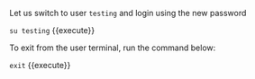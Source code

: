 Let us switch to user `testing` and login using the new password

`su testing` {{execute}}

To exit from the user terminal, run the command below:

`exit` {{execute}}


